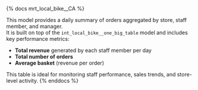 {% docs mrt_local_bike__CA %}

This model provides a daily summary of  orders aggregated by store, staff member, and manager.  
It is built on top of the `int_local_bike__one_big_table` model and includes key performance metrics:

- **Total revenue** generated by each staff member per day
- **Total number of orders**
- **Average basket** (revenue per order)


This table is ideal for monitoring staff performance, sales trends, and store-level activity.
{% enddocs %}